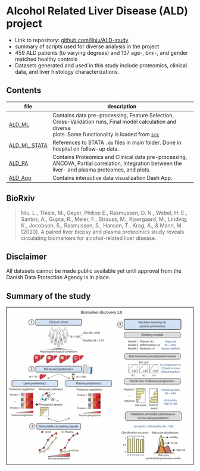 
# Alcohol Related Liver Disease (ALD) project
- Link to repository: [github.com/llniu/ALD-study](https://github.com/llniu/ALD-study)
- summary of scripts used for diverse analysis in the project
- 459 ALD patients (to varying degrees) and 137 age-, bmi-, and gender matched healthy controls
- Datasets generated and used in this study include proteomics, clinical data, and liver histology characterizations.

## Contents

file                      | description
------------------------- | --------------------------------------
[ALD_ML](ALD-ML/ALD_ML.ipynb)    | Contains data pre-processing, Feature Selection, <br> Cross-Validation runs, Final model calculation and diverse <br> plots. Some functionality is loaded from [`src`](ALD-ML/src)
[ALD_ML_STATA](ALD-ML/ALD_ML_STATA.ipynb) | References to STATA `.do` files in main folder. Done in hospital on follow-up data.
[ALD_PA](ALD-PA/ALD_PA.ipynb)    | Contains Proteomics and Clinical data pre-processing, ANCOVA, Partial correlation, Integration between the liver- and plasma proteomes, and plots.
[ALD_App](ALD-App/ALD_app.py)     | Contains interactive data visualization Dash App. 

## BioRxiv

> Niu, L., Thiele, M., Geyer, Philipp E., Rasmussen, D. N., Webel, H. E., Santos, A.,
> Gupta, R., Meier, F., Strauss, M., Kjaergaard, M., Lindvig, K., Jocobson, S.,
> Rasmussen, S., Hansen, T., Krag, A., & Mann, M. (2020). A paired liver biopsy and plasma
> proteomics study reveals circulating biomarkers for alcohol-related liver disease.

## Disclaimer

All datasets cannot be made public available yet until approval from the Danish Data Protection Agency is in place.

## Summary of the study
![alt text](figures/Study%20overview-coompressed.jpg)

